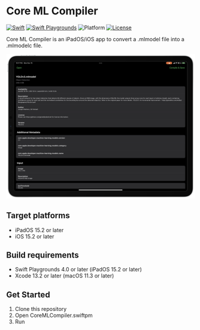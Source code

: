 # Core ML Compiler

[![Swift](https://img.shields.io/badge/Swift-5.5-orange.svg)](https://www.swift.org)
[![Swift Playgrounds](https://img.shields.io/badge/Swift%20Playgrounds-4.0-orange.svg)](https://itunes.apple.com/jp/app/swift-playgrounds/id908519492)
![Platform](https://img.shields.io/badge/platform-ipados-lightgrey.svg)
[![License](https://img.shields.io/github/license/kkk669/coreml-compiler.svg)](LICENSE.txt)

Core ML Compiler is an iPadOS/iOS app to convert a .mlmodel file into a .mlmodelc file.

<img src="./screenshot.png" alt="screenshot" width="640">

## Target platforms

- iPadOS 15.2 or later
- iOS 15.2 or later

## Build requirements

- Swift Playgrounds 4.0 or later (iPadOS 15.2 or later)
- Xcode 13.2 or later (macOS 11.3 or later)

## Get Started

1. Clone this repository
2. Open CoreMLCompiler.swiftpm
3. Run
